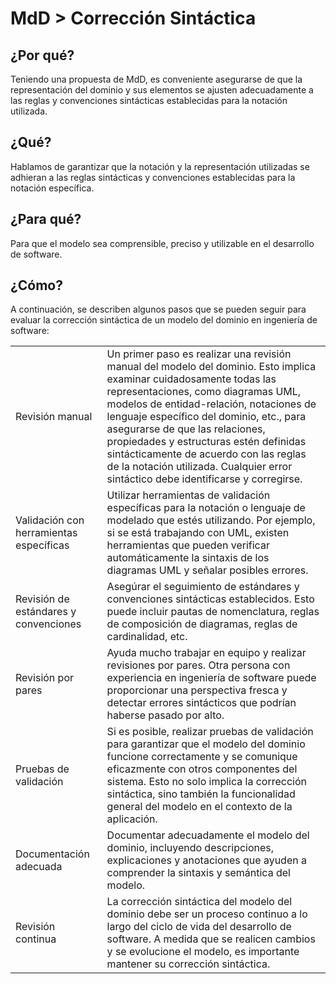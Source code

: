 # MdD > Corrección Sintáctica

## ¿Por qué?

Teniendo una propuesta de MdD, es conveniente asegurarse de que la representación del dominio y sus elementos se ajusten adecuadamente a las reglas y convenciones sintácticas establecidas para la notación utilizada.

## ¿Qué?

Hablamos de garantizar que la notación y la representación utilizadas se adhieran a las reglas sintácticas y convenciones establecidas para la notación específica.

## ¿Para qué?

Para que el modelo sea comprensible, preciso y utilizable en el desarrollo de software.

## ¿Cómo?

A continuación, se describen algunos pasos que se pueden seguir para evaluar la corrección sintáctica de un modelo del dominio en ingeniería de software:

|||
|-|-|
Revisión manual|Un primer paso es realizar una revisión manual del modelo del dominio. Esto implica examinar cuidadosamente todas las representaciones, como diagramas UML, modelos de entidad-relación, notaciones de lenguaje específico del dominio, etc., para asegurarse de que las relaciones, propiedades y estructuras estén definidas sintácticamente de acuerdo con las reglas de la notación utilizada. Cualquier error sintáctico debe identificarse y corregirse.
Validación con herramientas específicas|Utilizar herramientas de validación específicas para la notación o lenguaje de modelado que estés utilizando. Por ejemplo, si se está trabajando con UML, existen herramientas que pueden verificar automáticamente la sintaxis de los diagramas UML y señalar posibles errores.
Revisión de estándares y convenciones|Asegúrar el seguimiento de estándares y convenciones sintácticas establecidos. Esto puede incluir pautas de nomenclatura, reglas de composición de diagramas, reglas de cardinalidad, etc.
Revisión por pares|Ayuda mucho trabajar en equipo y realizar revisiones por pares. Otra persona con experiencia en ingeniería de software puede proporcionar una perspectiva fresca y detectar errores sintácticos que podrían haberse pasado por alto.
Pruebas de validación|Si es posible, realizar pruebas de validación para garantizar que el modelo del dominio funcione correctamente y se comunique eficazmente con otros componentes del sistema. Esto no solo implica la corrección sintáctica, sino también la funcionalidad general del modelo en el contexto de la aplicación.
Documentación adecuada|Documentar adecuadamente el modelo del dominio, incluyendo descripciones, explicaciones y anotaciones que ayuden a comprender la sintaxis y semántica del modelo.
Revisión continua|La corrección sintáctica del modelo del dominio debe ser un proceso continuo a lo largo del ciclo de vida del desarrollo de software. A medida que se realicen cambios y se evolucione el modelo, es importante mantener su corrección sintáctica.
